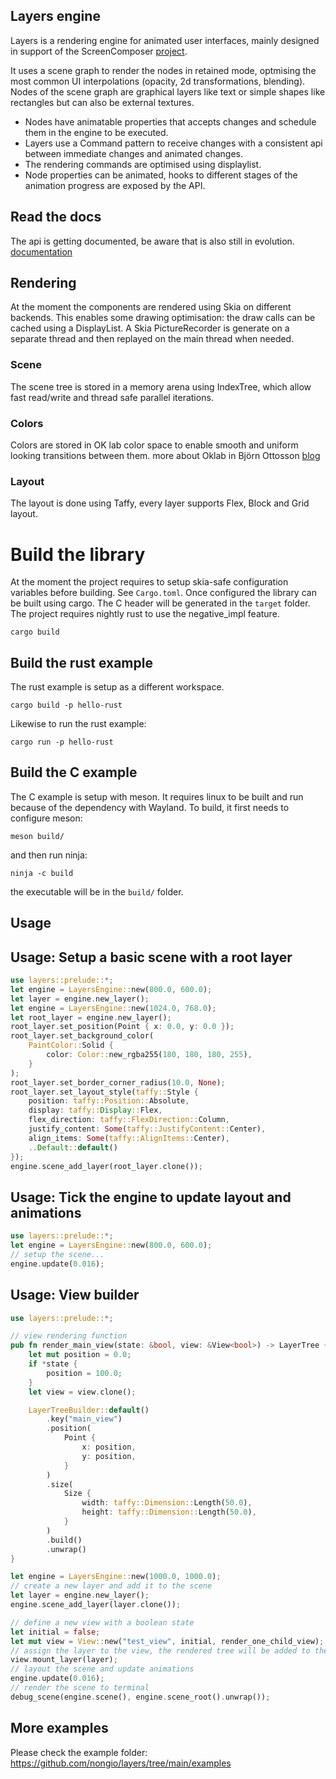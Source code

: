 
## Layers engine
Layers is a rendering engine for animated user interfaces, mainly designed in support of the ScreenComposer [project](https://github.com/nongio/screencomposer).

It uses a scene graph to render the nodes in retained mode, optmising the most common UI interpolations (opacity, 2d transformations, blending).
Nodes of the scene graph are graphical layers like text or simple shapes like rectangles but can also be external textures.

- Nodes have animatable properties that accepts changes and schedule them in the engine to be executed. 
- Layers use a Command pattern to receive changes with a consistent api between immediate changes and animated changes.
- The rendering commands are optimised using displaylist.
- Node properties can be animated, hooks to different stages of the animation progress are exposed by the API.

## Read the docs
The api is getting documented, be aware that is also still in evolution.
[documentation](https://nongio.github.io/layers/layers/)


## Rendering
At the moment the components are rendered using Skia on different backends. This enables some drawing optimisation: the draw calls can be cached using a DisplayList. A Skia PictureRecorder is generate on a separate thread and then replayed on the main thread when needed.

### Scene
The scene tree is stored in a memory arena using IndexTree, which allow fast read/write and thread safe parallel iterations.

### Colors
Colors are stored in OK lab color space to enable smooth and uniform looking transitions between them.
more about Oklab in Björn Ottosson [blog](https://bottosson.github.io/posts/oklab/)

### Layout
The layout is done using Taffy, every layer supports Flex, Block and Grid layout.

# Build the library
At the moment the project requires to setup skia-safe configuration variables before building. See `Cargo.toml`. Once configured the library can be built using cargo.
The C header will be generated in the `target` folder.
The project requires nightly rust to use the negative_impl feature.
```
cargo build
```

## Build the rust example
The rust example is setup as a different workspace.
```
cargo build -p hello-rust
```
Likewise to run the rust example:
```
cargo run -p hello-rust
```

## Build the C example
The C example is setup with meson. It requires linux to be built and run because of the dependency with Wayland.
To build, it first needs to configure meson:
```
meson build/
```
and then run ninja:
```
ninja -c build
```
the executable will be in the `build/` folder.

## Usage

## Usage: Setup a basic scene with a root layer
```rust
use layers::prelude::*;
let engine = LayersEngine::new(800.0, 600.0);
let layer = engine.new_layer();
let engine = LayersEngine::new(1024.0, 768.0);
let root_layer = engine.new_layer();
root_layer.set_position(Point { x: 0.0, y: 0.0 });
root_layer.set_background_color(
    PaintColor::Solid {
        color: Color::new_rgba255(180, 180, 180, 255),
    }
);
root_layer.set_border_corner_radius(10.0, None);
root_layer.set_layout_style(taffy::Style {
    position: taffy::Position::Absolute,
    display: taffy::Display::Flex,
    flex_direction: taffy::FlexDirection::Column,
    justify_content: Some(taffy::JustifyContent::Center),
    align_items: Some(taffy::AlignItems::Center),
    ..Default::default()
});
engine.scene_add_layer(root_layer.clone());
```

## Usage: Tick the engine to update layout and animations
```rust
use layers::prelude::*;
let engine = LayersEngine::new(800.0, 600.0);
// setup the scene...
engine.update(0.016);
```

## Usage: View builder
```rust
use layers::prelude::*;

// view rendering function
pub fn render_main_view(state: &bool, view: &View<bool>) -> LayerTree {
    let mut position = 0.0;
    if *state {
        position = 100.0;
    }
    let view = view.clone();

    LayerTreeBuilder::default()
        .key("main_view")
        .position(
            Point {
                x: position,
                y: position,
            }
        )
        .size(
            Size {
                width: taffy::Dimension::Length(50.0),
                height: taffy::Dimension::Length(50.0),
            }
        )
        .build()
        .unwrap()
}

let engine = LayersEngine::new(1000.0, 1000.0);
// create a new layer and add it to the scene
let layer = engine.new_layer();
engine.scene_add_layer(layer.clone());

// define a new view with a boolean state
let initial = false;
let mut view = View::new("test_view", initial, render_one_child_view);
// assign the layer to the view, the rendered tree will be added to the layer
view.mount_layer(layer);
// layout the scene and update animations
engine.update(0.016);
// render the scene to terminal
debug_scene(engine.scene(), engine.scene_root().unwrap());
```

## More examples
Please check the example folder:
https://github.com/nongio/layers/tree/main/examples